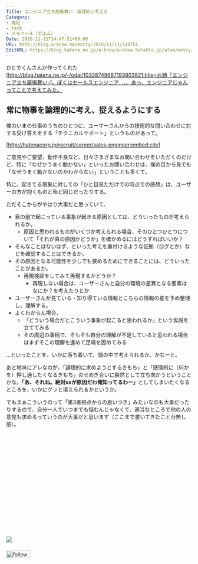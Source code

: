 ```yaml
---
Title: エンジニア立ち居振舞い：論理的に考える
Category:
- 雑記
- tech
- メモワール（ポエム）
Date: 2016-11-11T14:47:51+09:00
URL: http://blog.a-know.me/entry/2016/11/11/144751
EditURL: https://blog.hatena.ne.jp/a-know/a-know.hateblo.jp/atom/entry/10328749687193919607
---
```


ひとでくんさんが作ってくれた [http://blog.hatena.ne.jp/-/odai/10328749687193803821:title=お題「エンジニア立ち居振舞い」]。ぼくはセールスエンジニア...、、あっ、エンジニアじゃんってことで考えてみた。


## 常に物事を論理的に考え、捉えるようにする

僕のいまの仕事のうちのひとつに、ユーザーさんからの技術的な問い合わせに対する受け答えをする「テクニカルサポート」というものがあって。


[http://hatenacorp.jp/recruit/career/sales-engineer:embed:cite]


ご意見やご要望、動作不良など、日々さまざまなお問い合わせをいただくのだけど、特に「なぜかうまく動かない」といったお問い合わせは、僕の目から見ても「なぜうまく動かないのかわからない」ということも多くて。


特に、起きてる現象に対しての「ひと目見ただけでの時点での感想」は、ユーザーの方が抱くものと殆ど同じだったりする。


ただそこからがやはり大事だと思っていて、


* 目の前で起こっている事象が起きる原因としては、どういったものが考えられるか。
    * 原因と思われるものがいくつか考えられる場合、そのひとつひとつについて「それが真の原因かどうか」を確かめるにはどうすればいいか？
* そんなことはないはず、といった考えを裏付けるような証拠（ログとか）などを確認することはできるか。
* その原因となる可能性を少しでも狭めるためにできることには、どういったことがあるか。
    * 再現検証をしてみて再現するかどうか？
        * 再現しない場合は、ユーザーさんと自分の環境の差異となる要素はなにか？を考えたりとか
* ユーザーさんが見ている・知り得ている情報とこちらの情報の差を予め整理し、理解する。
* よくわからん場合、
    * 「どういう場合だとこういう事象が起こると思われるか」という仮説を立ててみる
    * その周辺の事柄で、そもそも自分の理解が不足していると思われる場合はまずそこの理解を進めて足場を固めてみる


...といったことを、いかに落ち着いて、頭の中で考えられるか、かなーと。


あと地味にアレなのが、「論理的に求めようとするきもち」と「感情的に（何かを）押し通したくなるきもち」のせめぎ合いに毅然として立ち向かうということかな。<b>「あ、それね。絶対xxが原因だわ俺知ってるわー」</b>としてしまいたくなるところを、いかにグッと堪えられるかというか。


でもまぁこういうのって「第3者視点からの思いつき」みたいなのも大事だったりするので、自分一人でいつまでも悩むんじゃなくて、適当なところで他の人の意見も求めるっていうのが大事だと思います（ここまで書いてきたこと台無し感）。


<div>
<br>
<script async src="//pagead2.googlesyndication.com/pagead/js/adsbygoogle.js"></script>
<!-- article-bottom2 -->
<ins class="adsbygoogle"
     style="display:inline-block;width:300px;height:250px"
     data-ad-client="ca-pub-3463034538369189"
     data-ad-slot="5274552934"></ins>
<script>
(adsbygoogle = window.adsbygoogle || []).push({});
</script>

<a href="http://bit.ly/grass-graph" target='blank' rel="nofollow"><img src="https://cdn-ak.f.st-hatena.com/images/fotolife/a/a-know/20170405/20170405220342.png"></a>
<br>
</div>

<div>
<a href='http://cloud.feedly.com/#subscription%2Ffeed%2Fhttp%3A%2F%2Fblog.a-know.me%2Ffeed'  target='blank'><img id='feedlyFollow' src='http://s3.feedly.com/img/follows/feedly-follow-rectangle-volume-small_2x.png' alt='follow us in feedly' width='65' height='20'></a>



<iframe src="//blog.hatena.ne.jp/a-know/a-know.hateblo.jp/subscribe/iframe" allowtransparency="true" frameborder="0" scrolling="no" width="150" height="28"></iframe>
</div>
